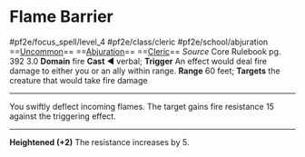 # Flame Barrier
#pf2e/focus_spell/level_4 #pf2e/class/cleric #pf2e/school/abjuration 
==[Uncommon](rules/traits/uncommon.md)== ==[Abjuration](rules/traits/abjuration.md)== ==[Cleric](rules/traits/cleric.md)==
*Source* Core Rulebook pg. 392 3.0
**Domain** fire
**Cast** ◄ verbal; **Trigger** An effect would deal fire damage to either you or an ally within range.
**Range** 60 feet; **Targets** the creature that would take fire damage

---
You swiftly deflect incoming flames. The target gains fire resistance 15 against the triggering effect.

<hr>

**Heightened (+2)** The resistance increases by 5.